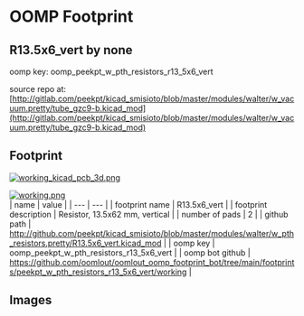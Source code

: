 # OOMP Footprint  
## R13.5x6_vert  by none  
  
oomp key: oomp_peekpt_w_pth_resistors_r13_5x6_vert  
  
source repo at: [http://gitlab.com/peekpt/kicad_smisioto/blob/master/modules/walter/w_vacuum.pretty/tube_gzc9-b.kicad_mod](http://gitlab.com/peekpt/kicad_smisioto/blob/master/modules/walter/w_vacuum.pretty/tube_gzc9-b.kicad_mod)  
## Footprint  
  
[![working_kicad_pcb_3d.png](working_kicad_pcb_3d_600.png)](working_kicad_pcb_3d.png)  
  
[![working.png](working_600.png)](working.png)  
| name | value | 
| --- | --- | 
| footprint name | R13.5x6_vert | 
| footprint description | Resistor, 13.5x62 mm, vertical | 
| number of pads | 2 | 
| github path | http://github.com/peekpt/kicad_smisioto/blob/master/modules/walter/w_pth_resistors.pretty/R13.5x6_vert.kicad_mod | 
| oomp key | oomp_peekpt_w_pth_resistors_r13_5x6_vert | 
| oomp bot github | https://github.com/oomlout/oomlout_oomp_footprint_bot/tree/main/footprints/peekpt_w_pth_resistors_r13_5x6_vert/working | 
## Images  
